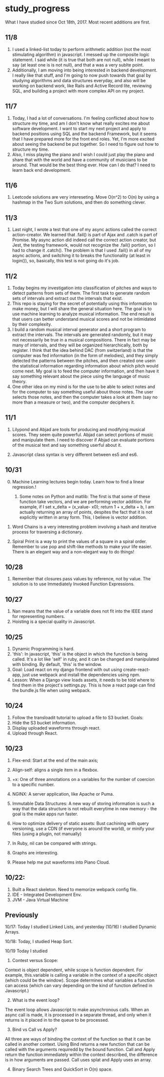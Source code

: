 # study_progress
What I have studied since Oct 18th, 2017. Most recent additions are first.

## 11/8
1. I used a linked-list today to perform arithmetic addition (not the most stimulating algorithm) in javascript.  I messed up the composite logic statement.  I said while (it is true that both are not null), while I meant to say (at least one is is not null), and that a was a very sublte point.
2. Additionally, I am moving into being interested in backend development. I really like that stuff, and I'm going to now push towards that goal by studying algorithms and data structures everyday, and also will be working on backend work, like Rails and Active Record lite, reviewing SQL, and building a project with more complex API on my project. 

## 11/7
1. Today, I had a lot of conversations.  I'm feeling conflicted about how to structure my time, and am I don't know what really excites me about software development. I want to start my next project and apply to backend positions using SQL and the backend Framework, but it seems that I have prepared more for the front end roles. Yet, I'm more excited about seeing the backend be put together. So I need to figure out how to structure my time. 
2. Also, I miss playing the piano and I wish I could just play the piano and share that with the world and have a community of musicians to be around. That would be the best thing ever. How can I do that? I need to learn back end development. 

## 11/6

1. Leetcode solutions are very intereseting.  Move O(n^2) to O(n) by using a hashmap in the Two Sum solutions, and then do something clever. 

## 11/3

1. Last night, I wrote a test that one of my async actions called the correct action-creator. We learned that .fail() is part of Ajax and .catch is part of Promise. My async action did indeed call the correct action creator, but Jest, the testing framework, would not recognize the .fail() portion, so I had to change it .catch(). The problem is that I used .fail() in all of my async actions, and switching it to breaks the functionality (at least in login()), so, basically, this test is not going do it's job. 

## 11/2 
1. Today begins my investigation into classification of pitches and ways to detect patterns from sets of them. The first task to generate random sets of intervals and extract out the intervals that exist.  
2. This repo is staying for the secret of potentially using this information to make money, but I will share the general situation here. The goal is to use machine learning to analyze musical information. The end result is that users can better understand musical scores and not be intimidated by their complexity.  
3. I build a random musical interval generator and a short program to extract the intervals. The intervals are generated randomly, but it may not necessarily be true in a musical compositions. There in fact may be many of intervals, and they will be organized hierarchically, both by register.  I think that the idea behind DAC (from switzerland) is that the computer was fed information (in the form of melodies), and they simply detected the patterns between the pitches, and then created one usein the statistical information regarding information about which pitch would come next. My goal is to feed the computer information, and then have it say something relevant about the piece using the language of music theory.  
4. One other idea on my mind is for the use to be able to select notes and for the computer to say something useful about those notes. The user selects those notes, and then the computer takes a look at them (say no more than a measure or two), and the computer deciphers it. 

## 11/1 

1. Lilypond and Abjad are tools for producing and modifying musical scores. They seem quite powerful. Abjad can select portions of music and manipulate them. I need to discover if Abjad can evaluate portions of the musical text and say something userful about it. 

2. Javascript class syntax is very different between es5 and es6. 

## 10/31
0. Machine Learning lectures begin today. Learn how to find a linear regression.!
    1. Some notes on Python and matlib: The first is that some of these function take vectors, and we are performing vector addition. For example, if I set x_delta = (x_value- x0); return 1 + x_delta + b, I am actually returning an array of points, despites the fact that it is not explicitly written in array form. This, I believe is vector addition. 

1. Word Chains is a very interesting problem involving a hash and iterative process for traversing a dictionary.
2. Spiral Print is a way to print the values of a square in a spiral order. Remember to use pop and shift-like methods to make your life easier. There is an elegant way and a non-elegant way to do things!

## 10/28

1. Remember that closures pass values by reference, not by value. The solution is to use Immediately Invoked Function Expressions. 

## 10/27

1. Nan means that the value of a variable does not fit into the IEEE stand for representing numbers.
2. Hoisting is a special quality in Javascript. 

## 10/25

1. Dynamic Programming is hard.  
2. 'this': In javascript, 'this' is the object in which the function is being called. It's a lot like 'self' in ruby, and it can be changed and manipulated with binding. By default, 'this' is the window. 
3. Goal: Load react on my django frontend with out using create-react-app, just use webpack and install the dependencies using npm.
4. Lesson: When a Django view loads assets, it needs to be told where to find them in the project's settings.py. This is how a react page can find the bundle.js file when using webpack.

## 10/24
1. Follow the transloadit tutorial to upload a file to S3 bucket. Goals:
  1. Hide the S3 bucket information.
  2. Display uploaded waveforms through react.
  3. Upload through React. 

## 10/23

1. Flex-end: Start at the end of the main axis;
2. Align-self: aligns a single item in a flexbox.
3. +x: One of three annotations on a variables for the number of coercion to a specific number.
4. NGINX: A server application, like Apache or Puma.
5. Immutable Data Structures: A new way of storing information is such a way that the data structure is not rebuilt everytime    in new memory - the goal is the make apps run faster. 
6. How to optimize delivery of static assets: Bust cachining with query versioning, use a CDN (if everyone is around the world), or minify your files (using a plugin, not manually)
7. In Ruby, nil can be compared with strings.

8. Graphs are interesting.
9. Please help me put waveforms into Piano Cloud.

## 10/22: 
1. Built a React skeleton. Need to memorize webpack config file. 
2. IDE - Integrated Development Env.
3. JVM - Java Virtual Machine

## Previously 

10/17:
Today I studied Linked Lists, and yesterday (10/16) I studied Dynamic Arrays. 

10/18:
Today, I studied Heap Sort.

10/19
Today I studied 
  1.  Contest versus Scope: 
  
  Context is object dependent, while scope is function dependent. For example, this.variable is calling a variable in the context of a specific object (which could be the window). Scope determines what variables a function can access (which can vary depending on the kind of function defined in Javascript.)
  
  2. What is the event loop?
  
  The event loop allows Javascript to make asynchronous calls. When an async call is made, it is processed in a separate thread, and only when it returns is it placed in to the queue to be processed.
  
  3. Bind vs Call vs Apply? 
  
  All three are ways of binding the context of the function so that it can be called in another context. Using Bind returns a new function that can be called with the arguments requiredd by the bound function. Call and Apply return the function immediately within the context described, the difference is in how arguments are passed. Call uses splat and Apply uses an array. 
  
  4. Binary Search Trees and QuickSort in O(n) space. 
  
 
